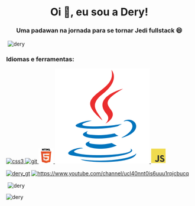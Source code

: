  <h1 align="center">Oi 👋, eu sou a Dery!</h1>
 <h3 align="center">Uma padawan na jornada para se tornar Jedi fullstack 😄</h3>
 

 
<p>&nbsp;<img align="center" src="https://github-readme-stats.vercel.app/api?username=dery&show_icons=true&locale=en" alt="dery" /></p>



<h3 align="left">Idiomas e ferramentas:</h3>
<p align="left"> <a href="https://www.w3schools.com/css/" target="_blank" rel="noreferrer"> <img src="https://raw.githubusercontent. com/devicons/devicon/master/icons/css3/css3-original-wordmark.svg" alt="css3" width="40" height="40"/> </a> <a href="https:// git-scm.com/" target="_blank" rel="noreferrer"> <img src="https://www.vectorlogo.zone/logos/git-scm/git-scm-icon.svg" alt=" git" width="40" height="40"/> </a> <a href="https://www.w3.org/html/" target="_blank" rel="noreferrer"> <img src ="https://raw.githubusercontent.com/devicons/devicon/master/icons/html5/html5-original-wordmark.svg" alt="html5" width="40" height="40"/> </a> <a href="https:// www.java.com" target="_blank" rel="noreferrer"> <img src="https://raw.githubusercontent.com/devicons/devicon/master/icons/java/java-original.svg" alt= "java" largura="40" altura="40"/> </a> <a href="https://developer.mozilla.org/en-US/docs/Web/JavaScript" target="_blank" rel ="noreferrer"> <img src="https://raw.githubusercontent.com/devicons/devicon/master/icons/javascript/javascript-original.svg" alt="javascript" width="40" height="40 "/></a> </p>
<p align="left">
<a href="https://www.instagram.com/dery_coder/" target="blank"><img align="center" src="https://raw.githubusercontent.com/rahuldkjain/github-profile-readme-generator/master/src/images/icons/Social/instagram.svg" alt="dery_gt" height="30" width="40" /></a>
<a href="https://www.youtube.com/channel/UCl40nNT0iS6UuU1rpjCBucQ" target="blank"><img align="center" src="https://raw.githubusercontent.com/rahuldkjain/github-profile-readme-generator/master/src/images/icons/Social/youtube.svg" alt="https://www.youtube.com/channel/ucl40nnt0is6uuu1rpjcbucq" height="30" width="40" /></a>
 <p>&nbsp;<img align="center" src="https://user-images.githubusercontent.com/68016371/155893906-4e69790d-c137-4dff-a311-d3bdb2640079.gif" alt="dery" height="200" width="400"/></p>
</p>
</p>
<p><img align="left" src="https://github-readme-stats.vercel.app/api/top-langs?username=dery&show_icons=true&locale=en&layout=compact" alt="dery" /></p>


